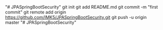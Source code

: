 "# JPASpringBootSecurity"  git init git add README.md git commit -m "first commit" git remote add origin https://github.com/IMK5/JPASpringBootSecurity.git git push -u origin master
"# JPASpringBootSecurity" 
